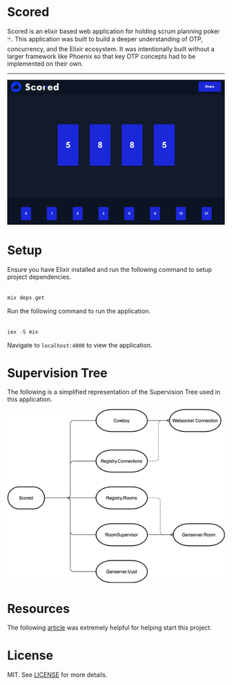 # Scored

Scored is an elixir based web application for holding scrum planning poker 🃏. This application was built to build a deeper understanding of OTP, concurrency, and the Elixir ecosystem. It was intentionally built without a larger framework like Phoenix so that key OTP concepts had to be implemented on their own.

<hr>

<img src="/documentation/main.png" width="800px">

# Setup

Ensure you have Elixir installed and run the following command to setup project dependencies.

```elixir

mix deps.get

```

Run the following command to run the application.

```elixir

iex -S mix

```

Navigate to `localhost:4000` to view the application.

# Supervision Tree

The following is a simplified representation of the Supervision Tree used in this application.

<img src="/documentation/simplified_supervision_tree.png" width="600px">

# Resources

The following [article](https://medium.com/@loganbbres/elixir-websocket-chat-example-c72986ab5778) was extremely helpful for helping start this project.

# License

MIT. See <a href="https://github.com/MathyouMB/scored/blob/master/LICENSE">LICENSE</a> for more details.